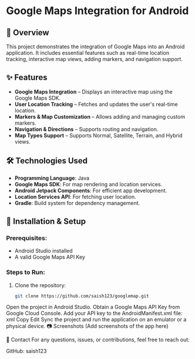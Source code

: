 # Google Maps Integration for Android

## 📍 Overview
This project demonstrates the integration of Google Maps into an Android application. It includes essential features such as real-time location tracking, interactive map views, adding markers, and navigation support.

## ✨ Features
- **Google Maps Integration** – Displays an interactive map using the Google Maps SDK.
- **User Location Tracking** – Fetches and updates the user's real-time location.
- **Markers & Map Customization** – Allows adding and managing custom markers.
- **Navigation & Directions** – Supports routing and navigation.
- **Map Types Support** – Supports Normal, Satellite, Terrain, and Hybrid views.

## 🛠️ Technologies Used
- **Programming Language**: Java
- **Google Maps SDK**: For map rendering and location services.
- **Android Jetpack Components**: For efficient app development.
- **Location Services API**: For fetching user location.
- **Gradle**: Build system for dependency management.

## 🚀 Installation & Setup
### Prerequisites:
- Android Studio installed
- A valid Google Maps API Key  

### Steps to Run:
1. Clone the repository:
   ```sh
   git clone https://github.com/saish123/googlemap.git
Open the project in Android Studio.
Obtain a Google Maps API Key from Google Cloud Console.
Add your API key to the AndroidManifest.xml file:
xml
Copy
Edit
<meta-data
    android:name="com.google.android.geo.API_KEY"
    android:value="YOUR_GOOGLE_MAPS_API_KEY" />
Sync the project and run the application on an emulator or a physical device.
📷 Screenshots
(Add screenshots of the app here)

💬 Contact
For any questions, issues, or contributions, feel free to reach out:

GitHub: saish123

